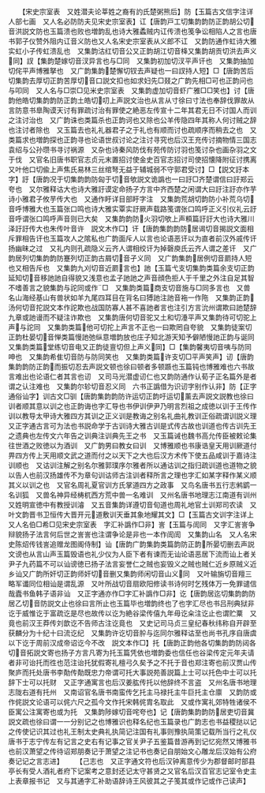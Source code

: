 <!-- { "loadSidebar": true } -->
　　【宋史宗室表　又姓潜夫论莘姓之裔有訋氏楚粥熊后】防【玉篇古文信字注详人部七画　又人名必防防夫见宋史宗室表】讧【唐韵戸工切集韵韵防正韵胡公切音洪説文防也玉篇溃也败也増韵乱也诗大雅蟊贼内讧传溃也笺争讼相陷人之言也唐书郭子仪赞外阻内讧音义防也又人名宋史宗室表从义郎不讧　又韵防通作虹诗大雅实虹小子传虹溃乱也　又集韵沽红切音公又正韵胡江切音栙又集韵胡贡切洪去声义同】訍【集韵楚嫁切音汊异言也与□同　又集韵初加切汊平声讦也　又集韵抽加切侘平声博雅拏也　又广韵集韵楚懈切钗去声疑也一曰訍持人短】□【唐韵苦后切集韵去厚切正韵苦厚切音口説文扣也如求妇先□叕之广韵先相□可也正韵问也与叩同　又人名与□崇□见米史宗室表　又集韵虚加切音虾广雅□□笑也】讨【唐韵他皓切集韵韵防正韵土皓切叨上声説文治也从言从寸徐曰寸法也奉辞伐罪故从言防意书臯陶谟天讨有罪疏讨治有罪使之絶恶左传宣十二年其君无日不讨国人而训之注讨治也　又广韵诛也类篇杀也正韵诃也又除也公羊传隐四年其称人何讨贼之辞也注讨者除也　又玉篇去也礼礼器君子之于礼也有顺而讨也疏顺序而稍去之也　又类篇求也増韵探也正韵寻也论语世叔讨论之注讨寻究也后汉王充传讨摘物情三国志袁绍与公孙瓒书寻讨祸源　又杂也诗秦风防伐有苑传防讨羽也笺讨杂也画杂羽之文于伐　又官名旧唐书职官志贞元末置招讨使金史百官志招讨司使招懐降附征讨携离　又叶他口切偸上声焦氏易林三丝绾弩无益于辅城弱不守郭君受讨】□【説文訏本字】訏【唐韵况于切集韵韵防匈于切音欨説文诡譌也一曰訏□齐楚谓信曰訏郑云夸也　又尔雅释诂大也诗大雅訏谟定命扬子方言中齐西楚之闲谓大曰訏注訏亦作芋诗小雅君子攸芋传大也　又通作盱详目部盱字注　又集韵荒胡切韵防小补荒乌切音呼博雅大也玉篇张口鸣也诗大雅实覃实訏厥声载路笺谓张口鸣呼正义引仪礼云訏音呼谓张口鸣呼声音则已大矣　又集韵韵防火羽切欨上声頪篇訏訏大也诗大雅川泽訏訏传大也朱传叶音许　説文木作□】讦【唐韵集韵韵防居谒切音揭説文面相斥罪相告讦也玉篇攻人之隂私也广韵面斥人以言也论语恶讦以为直者前汉外戚传讦扬幽昧之过　又礼内则孔疏隐义云齐人谓相绞讦为掉磬庾氏云齐人谓之差讦　又广韵居列切集韵韵防蹇列切正韵古屑切音孑义同　又广韵集韵居例切音罽持人短也又相告斥也　又集韵九刈切音近罽言也】訑【玉篇弋支切集韵类篇余支切正韵延知切音移訑訑自得貌又浅意也孟子訑訑之声音顔色拒人于千里之外注自足其智不嗜善言之貌集韵与詑同或作□　又集韵类篇商支切音施与□同多言也　又兽名山海经基山有兽状如羊九尾四耳目在背名曰猼訑注訑音袘一作陁　又集韵正韵汤何切音拕説文本作詑欺也战国防寡人甚不喜訑者言也注引方言沇州谓欺曰訑楚辞九章或訑谩而不疑注诈欺也　又集韵唐何切音驼又土和切涶平声又集韵待可切驼上声与詑同　又集韵类篇他可切拕上声言不正也一曰欺罔自夸貌　又集韵徒案切正韵杜晏切音惮类篇慢訑弛纵意増韵放也庄子知北游天知予僻陋慢訑正韵与诞同　又集韵类篇堂练切音电又正韵徒亶切但上声义同】□【集韵馨夷切音咦与防同呻也　又集韵希隹切音防与防同笑也　又集韵类篇许支切□平声笑声】讱【唐韵集韵韵防正韵而振切忍去声説文顿也徐曰顿者多顿踬也玉篇钝也博雅难也六书故言难出也论语仁者其言也讱　又司马光潜虚讱仁也又韵防通作认荀子正名篇外是者谓之认注难也　又集韵尔轸切音忍义同　六书正譌借为识讱字别作认非】防【正字通俗讪字】训古文□驯【唐韵集韵韵防许运切正韵吁运切薰去声説文説教也徐曰训者顺其意以训之也正韵诲也字汇导也书伊训伊尹乃明言烈祖之成徳以训于王传作训以教导太甲诗大雅四方其训之正义训是教诲之别名礼曲礼教训正俗疏谓训説义理　又正字通古言可为法也书説命学于古训诗大雅古训是式传古故也训道也传古训先王之遗典也左传文六年告之训典注训典先王之书　又玉篇诫也魏书高允传臣被敕论集往世酒之败徳以为酒训　又广韵男曰教女曰训　又博雅顺也书康诰皇天用训厥道付畀四方传上天用顺文武之道而付之以天下之大也后汉方术传下使五品咸训于嘉诗注训顺也　又诂训注解之别名尔雅郭璞序尔雅者所以通诂训之指归疏训道也道物之貌以告人也前汉扬雄传不为章句训诂师古注训者释所言之理也字汇如某字释作某义顺其义以训之也　又官名周礼夏官训方氏掌道四方之政事　又鸟名唐书五行志鸺鹠一名训狐　又兽名神异经梼杌西方荒中兽一名难训　又州名唐书地理志江南道有训州　又姓明宣徳中有教授训濬　又五音集韵详遵切音旬道也周礼地官土训郑司农读　又叶文韵晋书卫恒传大晋开元道敷训天垂其象地耀其文】□【玉篇古文训字注详上　又人名伯□希□见宋史宗室表　字汇补譌作□非】訔【玉篇与訚同　又字汇訔訔争辩貌扬子法言何后世之訔訔也注谓争论是非也一本作訚訚　又集韵山名　又人名宋史陈炤传钱訔追赠龙图阁侍制】讪【唐韵广韵集韵类篇韵防正韵所晏切删去声説文谤也从言山声玉篇毁语也礼少仪为人臣下者有谏而无讪论语恶居下流而讪上者关尹子九药篇不可以讪谤徳已扬子法言妄誉仁之贼也妄毁义之贼也贼仁近乡原贼义近乡讪又广韵所奸切正韵师奸切音删又集韵师闲切音山义同　又叶输旃切音羶三略军谶同位相讪是谓乱源　又叶所战切音扇欧阳修读书诗何时乞残体万一免罪谴信哉蠹书鱼韩子语非讪　又正字通亦作□字汇补譌作□非】讫【唐韵居迄切集韵韵防居乙切音防説文止也徐曰言所止也玉篇毕也増韵终也了也字汇尽也书吕刑典狱非讫于威惟讫于富疏讫是尽也故传以讫为絶谷梁传僖九年毋讫籴注讫止也谓贮粟　又竟也前汉王莽传刘歆讫不告师古注讫竟也　又史记司马贞三皇纪春秋纬称自开辟至获麟分为十纪十曰流讫纪　又集韵许讫切音肸与迄同尔雅释诂至也尚书孔序自唐虞以下讫于周前汉成帝诏讫今不改　説文本作□】托【唐韵正韵他各切集韵韵防闼各切音拓説文寄也扬子方言凡寄为托玉篇凭依也増韵委也信任也谷梁传定元年夫请者非可诒托而徃也范注诒托犹假寄礼檀弓久矣予之不托于音也郑注寄也前汉贾山传聚庐而托处唐书李勣传勣既忠力帝谓可托大事説苑善説篇上士可以托色中士可以托辞下士可以托财　又正字通寓言也后汉姜肱传托以他辞终不言盗　又州名唐书地理志陇右道有托州　又南诏官名唐书南蛮传乞托主马禄托主牛巨托主仓廪　又韵防或作侂説文论语可以侂六尺之孤今文作托宋韩侂胄名取此　又或作寓礼郊特牲诸侯不臣寓公注寓寄也或为托　又集韵陟嫁切音咤夸也】记【唐韵集韵韵防居吏切音冀説文疏也徐曰谓一一分别记之也博雅识也释名纪也玉篇录也广韵志也书益稷挞以记之传使记识其过也礼王制太史典礼执简记注国有礼事则豫执简策记载所当行之礼仪唐书于志宁传左有记言之史右有记事之官关尹子五鉴篇昔游再到记忆宛然又博雅书也前汉萧望之传待诏郑朋奏记于萧望之注记书也奏记自朋始文心雕龙后汉始有公府奏记记之言志进】
　　【己志也　又正字通文符也后汉钟离意传少为郡督邮时部县亭长有受人酒礼者府下记案考之意封还记太守甚贤之又官名后汉百官志记室令史主上表章报书记　又与其通字汇补助语辞诗王风彼其之子笺其或作记或作己读声】

